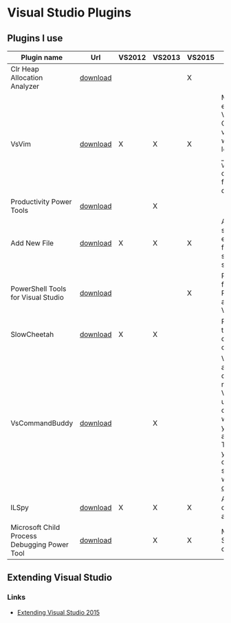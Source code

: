 
Visual Studio Plugins
=====================

Plugins I use
-------------

Plugin name|Url|VS2012|VS2013|VS2015|Description
-----------|---|------|------|------|-----------
Clr Heap Allocation Analyzer|[download](https://visualstudiogallery.msdn.microsoft.com/f9b47b93-8675-4ae0-9c52-5da8027c4bb8)|||X|
VsVim|[download](https://visualstudiogallery.msdn.microsoft.com/59ca71b3-a4a3-46ca-8fe1-0e90e3f79329/)|X|X|X| Makes the VS editor to accept Vim keystrokes. Create a system variable VIM that will point to the location of your \_vimrc file: `setx /M VIM c:\tools\edit` or create \_vsvimrc file in users home directory.
Productivity Power Tools|[download](http://visualstudiogallery.msdn.microsoft.com/dbcb8670-889e-4a54-a226-a48a15e4cace)||X||
Add New File|[download](http://visualstudiogallery.msdn.microsoft.com/3f820e99-6c0d-41db-aa74-a18d9623b1f3)|X|X|X|Adds option to VS so you can add empty files to any folde in the solution (open source).
PowerShell Tools for Visual Studio|[download](https://visualstudiogallery.msdn.microsoft.com/c9eb3ba8-0c59-4944-9a62-6eee37294597)|||X|PowerShell Tools for Visual Studio – PowerShell editing and debugging in Visual Studio.
SlowCheetah|[download](http://visualstudiogallery.msdn.microsoft.com/69023d00-a4f9-4a34-a6cd-7e854ba318b5)|X|X||Preview for config transformations, dynamic addition of transformations:
VsCommandBuddy|[download](http://visualstudiogallery.msdn.microsoft.com/f5da988e-2ec1-4061-a569-46d09733c668)||X|| VsCommandBuddy allows you to dynamically add new commands to Visual Studio IDE using configuration files which are part of your solution and/or projects. This means that your custom commands will stay with your work. [Nice description](http://channel9.msdn.com/coding4fun/blog/Extending-Visual-Studio-with-your-new-buddy-VsCommandBuddy)
ILSpy|[download](https://visualstudiogallery.msdn.microsoft.com/8ef1d688-f80c-4380-8004-2ec7f814e7de)|X|X|X|A plugin to decompile assemblies in VS.
Microsoft Child Process Debugging Power Tool|[download](https://visualstudiogallery.msdn.microsoft.com/a1141bff-463f-465f-9b6d-d29b7b503d7a)||X|X|Makes Visual Studio to debug child processes.

Extending Visual Studio
-----------------------

### Links ###

- [Extending Visual Studio 2015](http://blogs.msdn.com/b/visualstudio/archive/2015/05/29/extending-visual-studio-2015.aspx)

